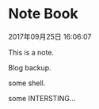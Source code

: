 # Note Book

2017年09月25日 16:06:07  

This is a note.  

Blog backup.  

some shell.  

some INTERSTING...

